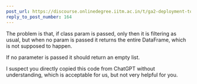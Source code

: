```yaml
---
post_url: https://discourse.onlinedegree.iitm.ac.in/t/ga2-deployment-tools-discussion-thread-tds-jan-2025/161120/167
reply_to_post_number: 164
---
```

The problem is that, if class param is passed, only then it is filtering as usual, but when no param is passed it returns the entire DataFrame, which is not supposed to happen.

If no parameter is passed it should return an empty list.

I suspect you directly copied this code from ChatGPT without understanding, which is acceptable for us, but not very helpful for you.